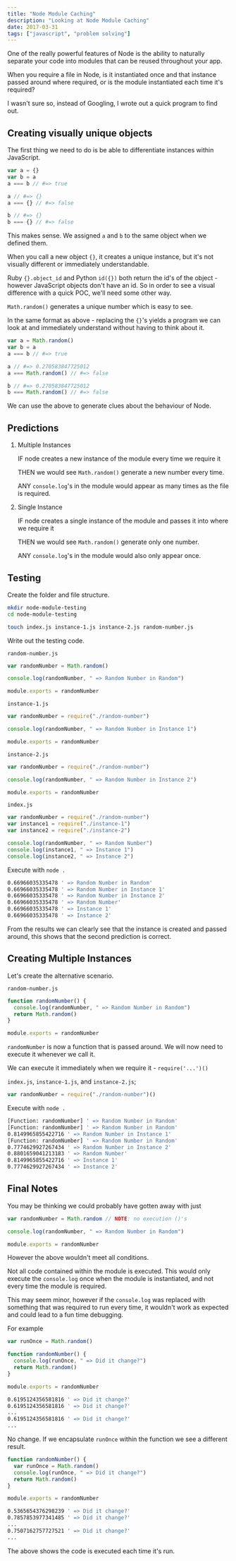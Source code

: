 ```yaml
---
title: "Node Module Caching"
description: "Looking at Node Module Caching"
date: 2017-03-31
tags: ["javascript", "problem solving"]
---
```


One of the really powerful features of Node is the ability to naturally separate your code into modules that can be reused throughout your app.

When you require a file in Node, is it instantiated once and that instance passed around where required, or is the module instantiated each time it's required?

I wasn't sure so, instead of Googling, I wrote out a quick program to find out.

## Creating visually unique objects

The first thing we need to do is be able to differentiate instances within JavaScript.

```javascript
var a = {}
var b = a
a === b // #=> true

a // #=> {}
a === {} // #=> false

b // #=> {}
b === {} // #=> false
```

This makes sense. We assigned `a` and `b` to the same object when we defined them.

When you call a new object `{}`, it creates a unique instance, but it's not visually different or immediately understandable.

Ruby `{}.object_id` and Python `id({})` both return the id's of the object - however JavaScript objects don't have an id. So in order to see a visual difference with a quick POC, we'll need some other way.

`Math.random()` generates a unique number which is easy to see.

In the same format as above - replacing the `{}`'s yields a program we can look at and immediately understand without having to think about it.

```javascript
var a = Math.random()
var b = a
a === b // #=> true

a // #=> 0.270583847725012
a === Math.random() // #=> false

b // #=> 0.270583847725012
b === Math.random() // #=> false
```

We can use the above to generate clues about the behaviour of Node.

## Predictions

1. Multiple Instances

   IF node creates a new instance of the module every time we require it

   THEN we would see `Math.random()` generate a new number every time.

   ANY `console.log`'s in the module would appear as many times as the file is required.

1. Single Instance

   IF node creates a single instance of the module and passes it into where we require it

   THEN we would see `Math.random()` generate only one number.

   ANY `console.log`'s in the module would also only appear once.

## Testing

Create the folder and file structure.

```bash
mkdir node-module-testing
cd node-module-testing

touch index.js instance-1.js instance-2.js random-number.js
```

Write out the testing code.

`random-number.js`

```javascript
var randomNumber = Math.random()

console.log(randomNumber, " => Random Number in Random")

module.exports = randomNumber
```

`instance-1.js`

```javascript
var randomNumber = require("./random-number")

console.log(randomNumber, " => Random Number in Instance 1")

module.exports = randomNumber
```

`instance-2.js`

```javascript
var randomNumber = require("./random-number")

console.log(randomNumber, " => Random Number in Instance 2")

module.exports = randomNumber
```

`index.js`

```javascript
var randomNumber = require("./random-number")
var instance1 = require("./instance-1")
var instance2 = require("./instance-2")

console.log(randomNumber, " => Random Number")
console.log(instance1, " => Instance 1")
console.log(instance2, " => Instance 2")
```

Execute with `node .`

```bash
0.66966035335478 ' => Random Number in Random'
0.66966035335478 ' => Random Number in Instance 1'
0.66966035335478 ' => Random Number in Instance 2'
0.66966035335478 ' => Random Number'
0.66966035335478 ' => Instance 1'
0.66966035335478 ' => Instance 2'
```

From the results we can clearly see that the instance is created and passed around, this shows that the second prediction is correct.

## Creating Multiple Instances

Let's create the alternative scenario.

`random-number.js`

```javascript
function randomNumber() {
  console.log(randomNumber, " => Random Number in Random")
  return Math.random()
}

module.exports = randomNumber
```

`randomNumber` is now a function that is passed around. We will now need to execute it whenever we call it.

We can execute it immediately when we require it - `require('...')()`

`index.js`, `instance-1.js`, and `instance-2.js`;

```javascript
var randomNumber = require("./random-number")()
```

Execute with `node .`

```bash
[Function: randomNumber] ' => Random Number in Random'
[Function: randomNumber] ' => Random Number in Random'
0.8149965855422716 ' => Random Number in Instance 1'
[Function: randomNumber] ' => Random Number in Random'
0.7774629927267434 ' => Random Number in Instance 2'
0.8801659041213183 ' => Random Number'
0.8149965855422716 ' => Instance 1'
0.7774629927267434 ' => Instance 2'
```

## Final Notes

You may be thinking we could probably have gotten away with just

```javascript
var randomNumber = Math.random // NOTE: no execution ()'s

console.log(randomNumber, " => Random Number in Random")

module.exports = randomNumber
```

However the above wouldn't meet all conditions.

Not all code contained within the module is executed. This would only execute the `console.log` once when the module is instantiated, and not every time the module is required.

This may seem minor, however if the `console.log` was replaced with something that was required to run every time, it wouldn't work as expected and could lead to a fun time debugging.

For example

```javascript
var runOnce = Math.random()

function randomNumber() {
  console.log(runOnce, " => Did it change?")
  return Math.random()
}

module.exports = randomNumber
```

```bash
0.6195124356581816 ' => Did it change?'
0.6195124356581816 ' => Did it change?'
...
0.6195124356581816 ' => Did it change?'
...
```

No change. If we encapsulate `runOnce` within the function we see a different result.

```javascript
function randomNumber() {
  var runOnce = Math.random()
  console.log(runOnce, " => Did it change?")
  return Math.random()
}

module.exports = randomNumber
```

```bash
0.5365654376298239 ' => Did it change?'
0.7857853977341485 ' => Did it change?'
...
0.7507162757727521 ' => Did it change?'
...
```

The above shows the code is executed each time it's run.
